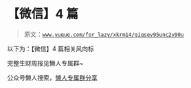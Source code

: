 # 【微信】4 篇

> 原文：[`www.yuque.com/for_lazy/xkrm14/giqsev95unc2v90u`](https://www.yuque.com/for_lazy/xkrm14/giqsev95unc2v90u)

以下为：【微信】4 篇相关风向标

完整生财周报见懒人专属群~

公众号懒人搜索，[懒人专属群分享](https://lazybook.fun/#/blog/group)